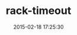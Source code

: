 ---
layout: post
title:  "rack-timeout"
repo:   "heroku/rack-timeout"
date:   2015-02-18 17:25:30
gemurl: http://github.com/heroku/rack-timeout
---